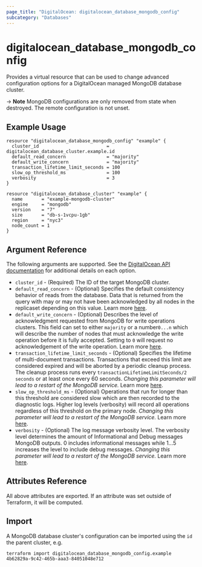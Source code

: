```yaml
---
page_title: "DigitalOcean: digitalocean_database_mongodb_config"
subcategory: "Databases"
---
```


# digitalocean\_database\_mongodb\_config

Provides a virtual resource that can be used to change advanced configuration
options for a DigitalOcean managed MongoDB database cluster.

-> **Note** MongoDB configurations are only removed from state when destroyed. The remote configuration is not unset.

## Example Usage

```hcl
resource "digitalocean_database_mongodb_config" "example" {
  cluster_id                         = digitalocean_database_cluster.example.id
  default_read_concern               = "majority"
  default_write_concern              = "majority"
  transaction_lifetime_limit_seconds = 100
  slow_op_threshold_ms               = 100
  verbosity                          = 3
}

resource "digitalocean_database_cluster" "example" {
  name       = "example-mongodb-cluster"
  engine     = "mongodb"
  version    = "7"
  size       = "db-s-1vcpu-1gb"
  region     = "nyc3"
  node_count = 1
}
```


## Argument Reference

The following arguments are supported. See the [DigitalOcean API documentation](https://docs.digitalocean.com/reference/api/digitalocean/#tag/Databases/operation/databases_patch_config)
for additional details on each option.

* `cluster_id` - (Required)  The ID of the target MongoDB cluster.
* `default_read_concern` - (Optional) Specifies the default consistency behavior of reads from the database. Data that is returned from the query with may or may not have been acknowledged by all nodes in the replicaset depending on this value. Learn more [here](https://www.mongodb.com/docs/manual/reference/read-concern/).
* `default_write_concern` - (Optional) Describes the level of acknowledgment requested from MongoDB for write operations clusters. This field can set to either `majority` or a number`0...n` which will describe the number of nodes that must acknowledge the write operation before it is fully accepted. Setting to `0` will request no acknowledgement of the write operation. Learn more [here](https://www.mongodb.com/docs/manual/reference/write-concern/).
* `transaction_lifetime_limit_seconds` - (Optional) Specifies the lifetime of multi-document transactions. Transactions that exceed this limit are considered expired and will be aborted by a periodic cleanup process. The cleanup process runs every `transactionLifetimeLimitSeconds/2 seconds` or at least once every 60 seconds. <em>Changing this parameter will lead to a restart of the MongoDB service.</em> Learn more [here](https://www.mongodb.com/docs/manual/reference/parameters/#mongodb-parameter-param.transactionLifetimeLimitSeconds).
* `slow_op_threshold_ms` - (Optional) Operations that run for longer than this threshold are considered slow which are then recorded to the diagnostic logs. Higher log levels (verbosity) will record all operations regardless of this threshold on the primary node. <em>Changing this parameter will lead to a restart of the MongoDB service.</em> Learn more [here](https://www.mongodb.com/docs/manual/reference/configuration-options/#mongodb-setting-operationProfiling.slowOpThresholdMs).
* `verbosity` - (Optional) The log message verbosity level. The verbosity level determines the amount of Informational and Debug messages MongoDB outputs. 0 includes informational messages while 1...5 increases the level to include debug messages. <em>Changing this parameter will lead to a restart of the MongoDB service.</em> Learn more [here](https://www.mongodb.com/docs/manual/reference/configuration-options/#mongodb-setting-systemLog.verbosity).

## Attributes Reference

All above attributes are exported. If an attribute was set outside of Terraform, it will be computed.

## Import

A MongoDB database cluster's configuration can be imported using the `id` the parent cluster, e.g.

```
terraform import digitalocean_database_mongodb_config.example 4b62829a-9c42-465b-aaa3-84051048e712
```
